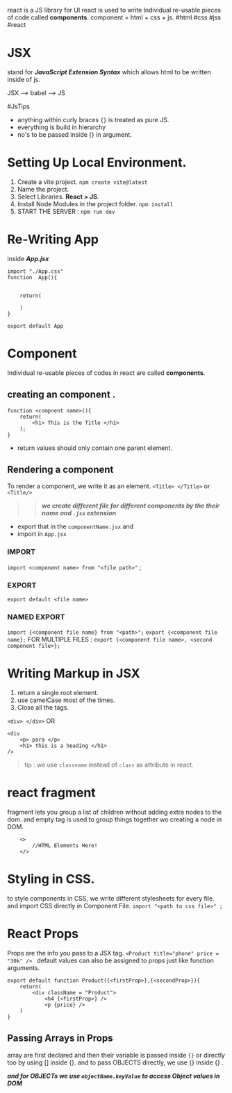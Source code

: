 react is a JS library for UI
react is used to write Individual re-usable pieces of code called **components**.
component = html + css + js.  #html #css #jss #react 
# JSX
stand for ***JavaScript Extension Syntax*** 
which allows html to be written inside of js. 

JSX --> babel --> JS 

#JsTips
+ anything within curly braces `{}` is treated as pure JS. 
+ everything is build in hierarchy 
+ no's to be passed inside {} in argument. 
# Setting Up Local Environment. 
1. Create a vite project. 
		`npm create vite@latest`
2. Name the project. 
3. Select Libraries. **React > JS**. 
4. Install Node Modules in the project folder. 
		`npm install`
5. START THE SERVER : 
	   `npm run dev`
# Re-Writing App
inside ***App.jsx*** 
```
import "./App.css"
function  App(){


	return(
	
	)
}

export default App 
```

# Component 
Individual re-usable pieces of codes in react are called **components**.
## creating an component . 
```
function <compnent name>(){
	return(
		<h1> This is the Title </h1> 
	); 
}
```
+ return values should only contain one parent element. 
## Rendering a component 
To render a component, we write it as an element. 
`<Title> </Title>`  or  `<Title/>`

>> ***we create different file for different components by the their name and  `.jsx` extension*** 
+ export that in the `componentName.jsx` and 
+ import in `App.jsx` 
### IMPORT 
`import <component name> from "<file path>"` ;
### EXPORT 
`export default <file name>` 
### NAMED EXPORT
`import {<component file name} from "<path>";` 
`export {<component file name};` 
FOR MULTIPLE FILES : `export {<component file name>, <second component file>};` 

# Writing Markup in JSX
1. return a single root element. 
2. use camelCase most of the times. 
3. Close all the tags. 

`<div> </div>` 
				OR
```
<div 
	<p> para </p>
	<h1> this is a heading </h1> 
/>
```
>tip :  we use `classname` instead of `class` as attribute in react. 

# react fragment
fragment lets you group a list of children without adding extra nodes to the dom. 
and empty tag is used to group things together wo creating a node in DOM. 
```
	<> 
		//HTML Elements Here!
	</>
```
# Styling in CSS. 
to style components in CSS, we write different stylesheets for every file. 
and import CSS directly in Component File.
	`import "<path to css file>" ; `

# React Props
Props are the info you pass to a JSX tag. 
	`<Product title="phone" price = "30k" /> `
default values can also be assigned to props just like function arguments. 

```
export default function Product({<firstProp>},{<secondProp>}){
	return(
		<div className = "Product"> 	
			<h4 {<firstProp>} />
			<p {price} /> 
	)
}
```

## Passing Arrays in Props 
array are first declared and then their variable is passed inside `{}` or directly too by using [] inside {}. 
and to pass OBJECTS directly, we use {} inside {} . 

***and for OBJECTs we use `objectName.keyValue` to access Object values in DOM*** 